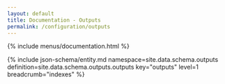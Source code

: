 ```yaml
---
layout: default
title: Documentation - Outputs
permalink: /configuration/outputs
---
```


{% include menus/documentation.html %}

{% include json-schema/entity.md namespace=site.data.schema.outputs definition=site.data.schema.outputs.outputs key="outputs" level=1 breadcrumb="indexes" %}
